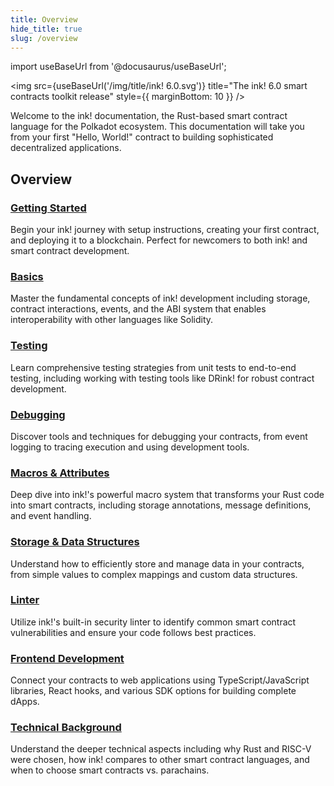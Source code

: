 ```yaml
---
title: Overview
hide_title: true
slug: /overview
---
```


import useBaseUrl from '@docusaurus/useBaseUrl';

<img src={useBaseUrl('/img/title/ink! 6.0.svg')} title="The ink! 6.0 smart contracts toolkit release" style={{ marginBottom: 10 }} />

Welcome to the ink! documentation, the Rust-based smart contract language for the Polkadot ecosystem. This documentation will take you from your first "Hello, World!" contract to building sophisticated decentralized applications.

## Overview

### **[Getting Started](../getting-started/creating.md)**
Begin your ink! journey with setup instructions, creating your first contract, and deploying it to a blockchain. Perfect for newcomers to both ink! and smart contract development.

### **[Basics](../basics/contract-template.md)**
Master the fundamental concepts of ink! development including storage, contract interactions, events, and the ABI system that enables interoperability with other languages like Solidity.

### **[Testing](../testing/overview.md)**
Learn comprehensive testing strategies from unit tests to end-to-end testing, including working with testing tools like DRink! for robust contract development.

### **[Debugging](../debugging/overview.md)**
Discover tools and techniques for debugging your contracts, from event logging to tracing execution and using development tools.

### **[Macros & Attributes](../macros-attributes/overview.md)**
Deep dive into ink!'s powerful macro system that transforms your Rust code into smart contracts, including storage annotations, message definitions, and event handling.

### **[Storage & Data Structures](../datastructures/overview.md)**
Understand how to efficiently store and manage data in your contracts, from simple values to complex mappings and custom data structures.

### **[Linter](/linter/overview.md)**
Utilize ink!'s built-in security linter to identify common smart contract vulnerabilities and ensure your code follows best practices.

### **[Frontend Development](../frontend/overview.md)**
Connect your contracts to web applications using TypeScript/JavaScript libraries, React hooks, and various SDK options for building complete dApps.

### **[Technical Background](../background/polkadot-sdk.md)**
Understand the deeper technical aspects including why Rust and RISC-V were chosen, how ink! compares to other smart contract languages, and when to choose smart contracts vs. parachains.